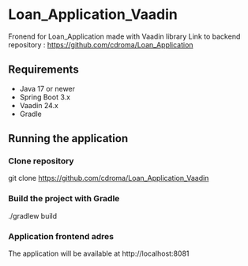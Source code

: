 # Loan_Application_Vaadin
Fronend for Loan_Application made with Vaadin library
Link to backend repository : https://github.com/cdroma/Loan_Application
## Requirements
- Java 17 or newer
- Spring Boot 3.x
- Vaadin 24.x
- Gradle
## Running the application
### Clone repository
git clone https://github.com/cdroma/Loan_Application_Vaadin
### Build the project with Gradle
./gradlew build
### Application frontend adres
The application will be available at http://localhost:8081
